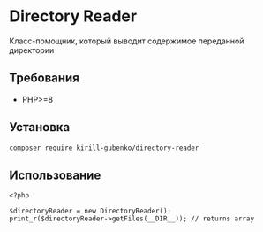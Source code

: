 # Directory Reader

Класс-помощник, который выводит содержимое переданной директории

## Требования

- PHP>=8

## Установка

```bash
composer require kirill-gubenko/directory-reader
```

## Использование

```
<?php

$directoryReader = new DirectoryReader();
print_r($directoryReader->getFiles(__DIR__)); // returns array
```
